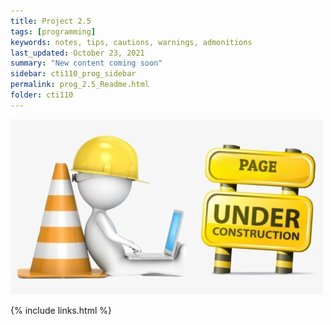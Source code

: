 ```yaml
---
title: Project 2.5
tags: [programming]
keywords: notes, tips, cautions, warnings, admonitions
last_updated: October 23, 2021
summary: "New content coming soon"
sidebar: cti110_prog_sidebar
permalink: prog_2.5_Readme.html
folder: cti110
---
```


![under construction](../../images/new-content-coming-soon-web-page-is-under.png)

{% include links.html %}

